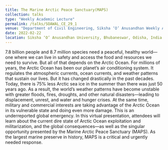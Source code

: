 ```yaml
---
title: The Marine Arctic Peace Sanctuary(MAPS) 
collection: talks
type: "Weekly Academic Lecture"
permalink: /talks/SOAWAL_CE_29_1
venue: "Department of Civil Engineering, Siksha ‘O’ Anusandhan Weekly Academic Lecture (SOAWAL)"
date: 2022-02-22
location: Siksha ‘O’ Anusandhan University, Bhubaneswar, Odisha, India [[View Poster]🔗](https://rnsahoo96.github.io/files/SOAWAL_CE_29_1.pdf)
---
```

7.8 billion people and 8.7 million species need a peaceful, healthy world—one where we can live in safety and access the food and resources we need to survive. But all of that depends on the Arctic Ocean. For millions of years, the Arctic Ocean has been our planet’s air conditioning system. It regulates the atmospheric currents, ocean currents, and weather patterns that sustain our lives. But it has changed drastically in the past decades. Today, there is 75% less Arctic sea ice in the summer than there was just 50 years ago. As a result, the world’s weather patterns have become unstable with greater floods, fires, droughts, and other natural disasters—leading to displacement, unrest, and water and hunger crises. At the same time, military and commercial interests are taking advantage of the Arctic Ocean in its vulnerable state and doing even more damage. This is an underreported global emergency. In this virtual presentation, attendees will learn about the current dire state of Arctic Ocean exploitation and militarization, and the global consequences—as well as the singular opportunity presented by the Marine Arctic Peace Sanctuary (MAPS). As the largest marine preserve in history, MAPS is a critical and urgently needed response.
